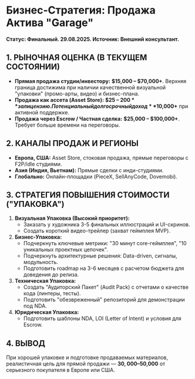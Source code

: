 # Бизнес-Стратегия: Продажа Актива "Garage"

**Статус: Финальный. 29.08.2025. Источник: Внешний консультант.**

## 1. РЫНОЧНАЯ ОЦЕНКА (В ТЕКУЩЕМ СОСТОЯНИИ)

*   **Прямая продажа студии/инвестору:** **$15,000 – $70,000+**. Верхняя граница достижима при наличии качественной визуальной "упаковки" (промо-арты, видео) и бизнес-плана.
*   **Продажа как ассета (Asset Store):** **$25 – $200** за лицензию. Потенциальный долгосрочный доход **$10,000+** при активной поддержке.
*   **Продажа через Escrow / Частная сделка:** **$25,000 – $100,000+**. Требует больше времени на переговоры.

## 2. КАНАЛЫ ПРОДАЖ И РЕГИОНЫ

*   **Европа, США:** Asset Store, стоковая продажа, прямые переговоры с F2P/idle студиями.
*   **Азия (Индия, Вьетнам):** Прямые сделки с инди-студиями.
*   **Глобально:** Онлайн-площадки (PieceX, SellAnyCode, Dovemobi).

## 3. СТРАТЕГИЯ ПОВЫШЕНИЯ СТОИМОСТИ ("УПАКОВКА")

1.  **Визуальная Упаковка (Высокий приоритет):**
    *   Заказать у художника 3-5 финальных иллюстраций и UI-скринов.
    *   Создать короткий видео-трейлер (захват геймплея MVP).
2.  **Бизнес-Упаковка:**
    *   Подчеркнуть ключевые метрики: "30 минут core-геймплея", "10 уникальных проектных цепочек".
    *   Подчеркнуть архитектурные решения: Data-driven, сигналы, модульность.
    *   Подготовить roadmap на 3-6 месяцев с расчетом бюджета для доведения до релиза.
3.  **Техническая Упаковка:**
    *   Создать "Аудиторский Пакет" (Audit Pack) с отчетами о качестве кода (линтеры, тесты).
    *   Подготовить "обезвреженный" репозиторий для демонстрации под NDA.
4.  **Юридическая Упаковка:**
    *   Подготовить шаблоны NDA, LOI (Letter of Intent) и условия для Escrow.

## 4. ВЫВОД

При хорошей упаковке и подготовке продаваемых материалов, реалистичная цель для прямой продажи — **$30,000–$50,000** от серьезного покупателя в Европе или США.

<!-- [ARK_INTEGRITY_CHECKSUM::sha256:7d6d2b5b7c9e611ff53285294558f40ec2e484283eae433c2559a9bac4049a0d] -->